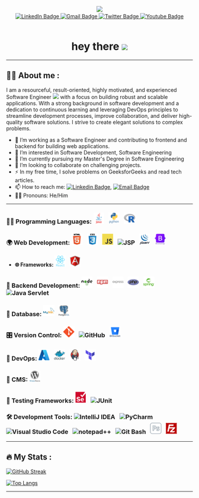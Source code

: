 <div id="header" align="center">
  <img src="https://media.giphy.com/media/3kPDmoWdBpQPNhCnUG/giphy.gif" width="200"/>
</div>

<div id="badges" align="center">
  <a href="https://www.linkedin.com/in/george-amuzu/">
    <img src="https://img.shields.io/badge/LinkedIn-blue?style=for-the-badge&logo=linkedin&logoColor=white" alt="LinkedIn Badge"/>
  </a>
  <a href="mailto:gnamuzu@gmail.com">
    <img src="https://img.shields.io/badge/Gmail-red?style=for-the-badge&logo=Gmail&logoColor=white" alt="Gmail Badge"/>
  </a>
  <a href="#">
    <img src="https://img.shields.io/badge/Twitter-blue?style=for-the-badge&logo=twitter&logoColor=white" alt="Twitter Badge"/>
  </a>
  <a href="#">
    <img src="https://img.shields.io/badge/YouTube-red?style=for-the-badge&logo=youtube&logoColor=white" alt="Youtube Badge"/>
  </a>
</div>

<div align="center">
  <img src="https://komarev.com/ghpvc/?username=Nerony-Git&style=flat-square&color=blue" alt=""/>
  <h1>
    hey there
    <img src="https://media.giphy.com/media/hvRJCLFzcasrR4ia7z/giphy.gif" width="30px"/>
  </h1>
</div>


---


## :man_technologist: About me :
I am a resourceful, result-oriented, highly motivated, and experienced Software Engineer <img src="https://media.giphy.com/media/WUlplcMpOCEmTGBtBW/giphy.gif" width="30"> with a focus on building robust and scalable applications. With a strong background in software development and a dedication to continuous learning and leveraging DevOps principles to streamline development processes, improve collaboration, and deliver high-quality software solutions. I strive to create elegant solutions to complex problems.

- :telescope: I’m working as a Software Engineer and contributing to frontend and backend for building web applications.
- 👀 I’m interested in Software Development, Software Engineering
- 🌱 I’m currently pursuing my Master's Degree in Software Engineering
- 💞️ I’m looking to collaborate on challenging projects.
- :zap: In my free time, I solve problems on GeeksforGeeks and read tech articles.
- 📫 How to reach me: [![Linkedin Badge](https://img.shields.io/badge/-LinkedIn-blue?style=flat&logo=Linkedin&logoColor=white)](https://www.linkedin.com/in/george-amuzu/), [![Email Badge](https://img.shields.io/badge/-Gmail-red?style=flat&logo=Gmail&logoColor=white)](mailto:gnamuzu@gmail.com)
- 🧔‍♂️ Pronouns: He/Him

---


### 🧑‍💻 Programming Languages: <img src="https://github.com/devicons/devicon/blob/master/icons/java/java-original-wordmark.svg" title="Java" alt="Java" width="30" height="30"/> &nbsp; <img src="https://github.com/devicons/devicon/blob/master/icons/python/python-original-wordmark.svg" title="Python" alt="Python" width="30" height="30"/> &nbsp; <img src="https://github.com/devicons/devicon/blob/master/icons/r/r-original.svg" title="R" alt="R" width="30" height="30"/> &nbsp;

### 🌍 Web Development: <img src="https://github.com/devicons/devicon/blob/master/icons/html5/html5-original-wordmark.svg" title="HTML5" alt="HTML5" width="30" height="30"/> &nbsp; <img src="https://github.com/devicons/devicon/blob/master/icons/css3/css3-original-wordmark.svg" title="CSS3" alt="CSS3" width="30" height="30"/> &nbsp; <img src="https://github.com/devicons/devicon/blob/master/icons/javascript/javascript-original.svg" title="JavaScript" alt="JavaScript" width="30" height="30"/> &nbsp; <img src="https://img.icons8.com/color/30/jsp.png" title="JSP" alt="JSP" width="30" height="30"/> &nbsp; <img src="https://github.com/devicons/devicon/blob/master/icons/jquery/jquery-original-wordmark.svg" title="jQuery" alt="jQuery" width="30" height="30"/> &nbsp; <img src="https://github.com/devicons/devicon/blob/master/icons/bootstrap/bootstrap-original-wordmark.svg" title="bootstrap" alt="bootstrap" width="30" height="30"/> &nbsp;
- #### 🌐 Frameworks: <img src="https://github.com/devicons/devicon/blob/master/icons/react/react-original-wordmark.svg" title="React" alt="React" width="30" height="30"/> &nbsp; <img src="https://github.com/devicons/devicon/blob/master/icons/angularjs/angularjs-original.svg" title="Angular" alt="Angular" width="30" height="30"/> &nbsp;

### 🩻 Backend Development: <img src="https://github.com/devicons/devicon/blob/master/icons/nodejs/nodejs-original-wordmark.svg" title="NodeJS" alt="NodeJS" width="30" height="30"/> &nbsp; <img src="https://github.com/devicons/devicon/blob/master/icons/npm/npm-original-wordmark.svg" title="npm" alt="npm" width="30" height="30"/> &nbsp; <img src="https://github.com/devicons/devicon/blob/master/icons/express/express-original-wordmark.svg" title="express" alt="express" width="30" height="30"/> &nbsp; <img src="https://github.com/devicons/devicon/blob/master/icons/php/php-original.svg" title="Php" alt="Php" width="30" height="30"/> &nbsp; <img src="https://github.com/devicons/devicon/blob/master/icons/spring/spring-original-wordmark.svg" title="Spring" alt="Spring" width="30" height="30"/> &nbsp; <img src="https://ryanswebdesign.com.au/wp-content/uploads/2018/06/servlets_350.png" title="Java Servlet" alt="Java Servlet" width="30" height="30"/> &nbsp;

### 🏬 Database: <img src="https://github.com/devicons/devicon/blob/master/icons/mysql/mysql-original-wordmark.svg" title="mySQL" alt="mySQL" width="30" height="30"/> &nbsp; <img src="https://github.com/devicons/devicon/blob/master/icons/postgresql/postgresql-original-wordmark.svg" title="postgreSQL" alt="postgreSQL" width="30" height="30"/> &nbsp;

### 🎛️ Version Control: <img src="https://github.com/devicons/devicon/blob/master/icons/git/git-original.svg" title="git" alt="git" width="30" height="30"/> &nbsp; <img src="https://img.icons8.com/material-outlined/30/github.png" title="GitHub" alt="GitHub" width="30" height="30"/> &nbsp; <img src="https://github.com/devicons/devicon/blob/master/icons/bitbucket/bitbucket-original-wordmark.svg" title="bitBucket" alt="bitBucket" width="30" height="30"/> &nbsp;

### 🛫 DevOps: <img src="https://github.com/devicons/devicon/blob/master/icons/azure/azure-original.svg" title="Azure DevOps" alt="Azure DevOps" width="30" height="30"/> &nbsp; <img src="https://github.com/devicons/devicon/blob/master/icons/docker/docker-original-wordmark.svg" title="Docker" alt="Docker" width="30" height="30"/> &nbsp; <img src="https://github.com/devicons/devicon/blob/master/icons/jenkins/jenkins-original.svg" title="Jenkins" alt="Jenkins" width="30" height="30"/> &nbsp; <img src="https://github.com/devicons/devicon/blob/master/icons/terraform/terraform-original.svg" title="Terraform" alt="Terraform" width="30" height="30"/> &nbsp;

### :wrench: CMS: <img src="https://github.com/devicons/devicon/blob/master/icons/wordpress/wordpress-original.svg" title="WordPress" alt="WordPress" width="30" height="30"/> &nbsp;

### 🧪 Testing Frameworks: <img src="https://github.com/devicons/devicon/blob/master/icons/selenium/selenium-original.svg" title="Selenium" alt="Selenium" width="30" height="30"/> &nbsp; <img src="https://www.simplilearn.com/ice9/free_resources_article_thumb/Download_JUnit.png" title="JUnit" alt="JUnit" width="30" height="30"/>

### 🛠️  Development Tools: <img src="https://th.bing.com/th/id/R.98865e06d77faca32b3e118df119049e?rik=AU0%2bE0ROLAbnog&riu=http%3a%2f%2flogonoid.com%2fimages%2fintellij-idea-logo.png&ehk=CapqYnZAeX0cbsUWxFNWr913YwdQDC7OFt%2ftIAEb%2fBU%3d&risl=&pid=ImgRaw&r=0" title="IntelliJ IDEA" alt="IntelliJ IDEA" width="30" height="30"/> &nbsp; <img src="https://th.bing.com/th/id/OIP.pIi0CfGswG8JLy2f1w6dLQHaHa?pid=ImgDet&rs=1" title="PyCharm" alt="PyCharm" width="30" height="30"/> &nbsp; <img src="https://cdn.freebiesupply.com/logos/large/2x/visual-studio-code-logo-png-transparent.png" title="Visual Studio Code" alt="Visual Studio Code" width="30" height="30"/> &nbsp; <img src="https://th.bing.com/th/id/R.659decac6f484c62e88f8949cae359e4?rik=Fq3SQO9dyzXJBw&riu=http%3a%2f%2fp5.storage.canalblog.com%2f58%2f18%2f205522%2f58586190.png&ehk=0rFoFmd0zAB7M19bkz%2fbxoTHi9uW29yhHpfz%2fich2IM%3d&risl=&pid=ImgRaw&r=0" title="notepad++" alt="notepad++" width="30" height="30"/> &nbsp; <img src="https://img2.freepng.es/20180515/szw/kisspng-bash-git-computer-icons-installation-command-line-5afaca8a063267.8597770915263852900254.jpg" title="Git Bash" alt="Git Bash" width="30" height="30"/> &nbsp; <img src="https://github.com/devicons/devicon/blob/master/icons/photoshop/photoshop-line.svg" title="Adobe Photoshop" alt="Adobe Photoshop" width="30" height="30"/> &nbsp; <img src="https://github.com/devicons/devicon/blob/master/icons/filezilla/filezilla-plain.svg" title="FileZilla" alt="FileZilla" width="30" height="30"/>

---

## :fire: My Stats :
[![GitHub Streak](http://github-readme-streak-stats.herokuapp.com?user=Nerony-Git&theme=dark&background=000000)](https://git.io/streak-stats)


[![Top Langs](https://github-readme-stats.vercel.app/api/top-langs/?username=Nerony-Git&layout=compact&theme=vision-friendly-dark)](https://github.com/anuraghazra/github-readme-stats)

---

<!---
Nerony-Git/Nerony-Git is a ✨ special ✨ repository because its `README.md` (this file) appears on your GitHub profile.
You can click the Preview link to take a look at your changes.
--->
